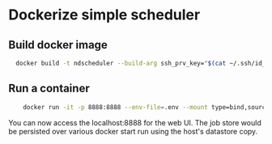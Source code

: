 # Dockerize simple scheduler

## Build docker image
```bash
  docker build -t ndscheduler --build-arg ssh_prv_key="$(cat ~/.ssh/id_rsa)" --build-arg ssh_pub_key="$(cat ~/.ssh/id_rsa.pub)" .
```

## Run a container

```bash
    docker run -it -p 8888:8888 --env-file=.env --mount type=bind,source=$ABS_PATH_TO_DATASTORE,target=/datastore.db --name=ndscheduler ndscheduler
```

You can now access the localhost:8888 for the web UI. The job store would be persisted over various docker start run using the host's datastore copy.
